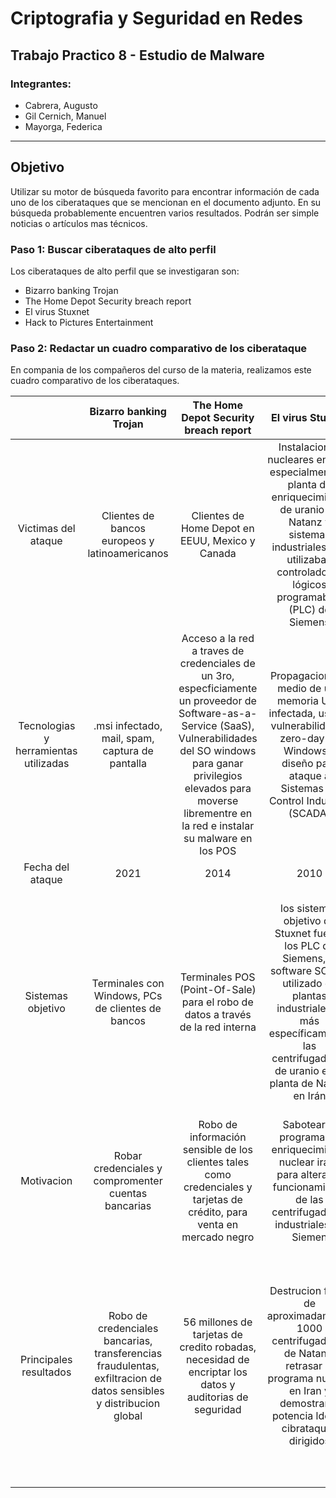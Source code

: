 # Criptografia y Seguridad en Redes

## Trabajo Practico 8 - Estudio de Malware

### Integrantes:

- Cabrera, Augusto
- Gil Cernich, Manuel
- Mayorga, Federica

---

## Objetivo 

Utilizar su motor de búsqueda favorito para encontrar información de cada uno de los ciberataques que se mencionan en el documento adjunto. En su búsqueda probablemente encuentren varios resultados. Podrán ser simple noticias o artículos mas técnicos.


### Paso 1: Buscar ciberataques de alto perfil

Los ciberataques de alto perfil que se investigaran son:
  - Bizarro banking Trojan
  - The Home Depot Security breach report
  - El virus Stuxnet
  - Hack to Pictures Entertainment


### Paso 2: Redactar un cuadro comparativo de los ciberataque

En compania de los compañeros del curso de la materia, realizamos este cuadro comparativo de los ciberataques.


| | Bizarro banking Trojan | The Home Depot Security breach report | El virus Stuxnet | Hack to Pictures Entertainment |
| :-----: | :------: | :------: | :------: | :------: |
| Victimas del ataque | Clientes de bancos europeos y latinoamericanos | Clientes de Home Depot en EEUU, Mexico y Canada | Instalaciones nucleares en Irán: especialmente la planta de enriquecimiento de uranio de Natanz y sistemas industriales que utilizaban controladores lógicos programables (PLC) de Siemens | Empleados de Sony Pictures Entertainment |
| Tecnologias y herramientas utilizadas | .msi infectado, mail, spam, captura de pantalla | Acceso a la red a traves de credenciales de un 3ro, especficiamente un proveedor de Software-as-a-Service (SaaS), Vulnerabilidades del SO windows para ganar privilegios elevados para moverse librementre en la red e instalar su malware en los POS | Propagacion por medio de una memoria USB infectada, uso de vulnerabilidades zero-day en Windows y diseño para ataque a Sistemas de Control Industrial (SCADA) | Phishing, exploit de vulnerabilidades, Destover (wiper malware) |
| Fecha del ataque | 2021 | 2014 | 2010 | 2014 |
| Sistemas objetivo  | Terminales con Windows, PCs de clientes de bancos | Terminales POS (Point-Of-Sale) para el robo de datos a través de la red interna | los sistemas objetivo de Stuxnet fueron los PLC de Siemens, el software SCADA utilizado en plantas industriales, y más específicamente, las centrifugadoras de uranio en la planta de Natanz en Irán | Servidores de Sony Pictures Entertainment, accediendo y posteriormente destruyendo, bases de datos que contenían información confidencial, archivos de películas no estrenadas, correos electrónicos de empleados y datos financieros |
| Motivacion | Robar credenciales y compromenter cuentas bancarias | Robo de información sensible de los clientes tales como credenciales y tarjetas de crédito, para venta en mercado negro | Sabotear el programa de enriquecimiento nuclear iraní, para alterar el funcionamiento de las centrifugadoras industriales de Siemen | Lanzamiento de la pelicula "The Interview" de comedia que satirizaba al regimen de Corea del Norte |
| Principales resultados | Robo de credenciales bancarias, transferencias fraudulentas, exfiltracion de datos sensibles y distribucion global | 56 millones de tarjetas de credito robadas, necesidad de encriptar los datos y auditorias de seguridad | Destrucion fisica de aproximadamente 1000 centrifugadoras de Natanz, retrasar el programa nuclear en Iran y demostrar el potencia lde los cibrataques dirigidos | Filtración masiva de correos electrónicos internos y datos personales de empleados, publicación de películas aún no estrenadas, pérdidas económicas significativas por la interrupción de sus operaciones como por demandas legales y costos de mitigación |